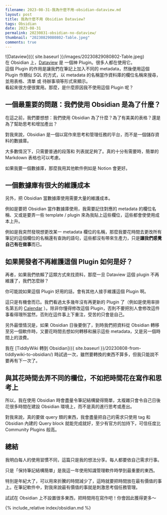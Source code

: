 ```yaml
---
filename: 2023-08-31-我為什麼不用-obsidian-dataview.md
layout: post
title: 我為什麼不用 Obsidian Dataview?
tags: Obsidian
date: 2023-08-31
permalink: 20230831-obsidian-no-dataview/
thumbnail: "20230829080802-Table.jpeg"
comments: true
---
```


![Dataview]({{ site.baseurl }}/images/20230829080802-Table.jpeg)  
在 Obsidian 上，[Dataview](https://github.com/blacksmithgu/obsidian-dataview) 是 一個神 Plugin。很多人都在使用它。  
這個 Plugin 的作用是讓我們在筆記上加入不同的 metadata，然後便用這個 Plugin 作類似 SQL 的方式，以 metadata 的名稱當作資料庫的欄位名稱來搜尋，並用表格、清單 或 待辦事項等形式來顯示。  
看起來很方便很實用。那麼，是什麼原因我不使用這個 Plugin 呢？

## 一個最重要的問題：我們使用 Obsidian 是為了什麼？

在這之前，我們要想想：我們使用 Obsidian 為了什麼？為了有美美的表格？還是為了幫助思考和增加產出？

對我來說，Obsidian 是一個以寫作來思考和管理任務的平台，而不是一個儲存資料的數據庫。

大多數情況下，只需要普通的段落和 列表就足夠了。真的十分有需要時，簡單的 Markdown 表格也可以考慮。

如果我要一個數據庫，那麼我用其他軟件例如是 Notion 會更好。

## 一個數據庫有很大的維護成本

另外，把 Obsidian 當數據庫使用需要大量的維護成本。

例如是要把 Obsidian 當作數據庫使用，我需要記住對應的 metadata 的欄位名稱、又或是要弄一些 template / plugin 來為我貼上這些欄位，這些都會使使用成本上升。

例如是我突然發現想更改某一 metadata 欄位的名稱，那麼我要花時間去更改所有筆記的這個欄位的名稱還有查詢的語句，這些都沒有帶來生產力，只是**讓我們感覺自己有在做事**而已。

## 如果開發者不再維護這個 Plugin 如何是好？

再者，如果我們依賴了這類方式來找資料，那麼一旦 Dataview 這個 plugin 不再維護了，我們怎麼辦？

你可能說如果這個 Plugin 好用的話，會有其他人接手維護這個 Plugin 啊。

這只是有機會而已。我們看過太多幾年沒有再更新的 Plugin 了（例如是使用率排名第五的 [Calendar](https://github.com/liamcain/obsidian-calendar-plugin) ）。除非你懂得修改這個 Plugin，否則不要把別人會修改這件事看得理所當然，否則在這件事上下重注，受苦的只會是自己。

另外最懷情況是，如果 Obsidian 日後要倒了，到時我們把資料從 Obsidian 轉移至另一個軟件時，又要花時間去想如何轉移和展示這些 metadata，又是另一個時間上的浪費。

我在 [TiddlyWiki 轉到 Obsidian]({{ site.baseurl }}/20230808-from-tiddlywiki-to-obsidian/) 時試過一次，雖然要轉換的東西不算多，但我只能說不要再有下一次了。

## 與其花時間去弄不同的欄位，不如把時間花在寫作和思考上

所以，我在使用 Obsidian 時會盡量令筆記結構變得簡單，太複雜只會令自己日後花很多時間在建設 Obsidian 環境上，而不是真的進行思考或產出。

對我來說，真的要做 query 類的東西，我會盡量把自己的需求只使用 tag 和 Obsidian 內建的 Query block 就能完成就好，至少有官方的加持下，可信任度比 Community Plugins 般高。
## 總結

我明白每人的使用習慣不同，這篇只是我的想法分享。每人都要依自己需求行事。

只是「保持筆記結構簡單」是我這一年使用知識管理軟件時學到最重要的東西。

特別是年紀大了，可以用來折騰的時間減少了，這時就要把時間放在最有價值的事上。在筆記軟件中，對我來說最有價值的事就是刺激思考個任務管理。

試試在 Obsidian 上不設置很多東西，把時間用在寫作吧！你會因此獲得更多～



{% include_relative index/obsidian.md %}



<!--
- [我為什麼不用 Obsidian Dataview?]({{ site.baseurl }}/20230831-obsidian-no-dataview/)
-->